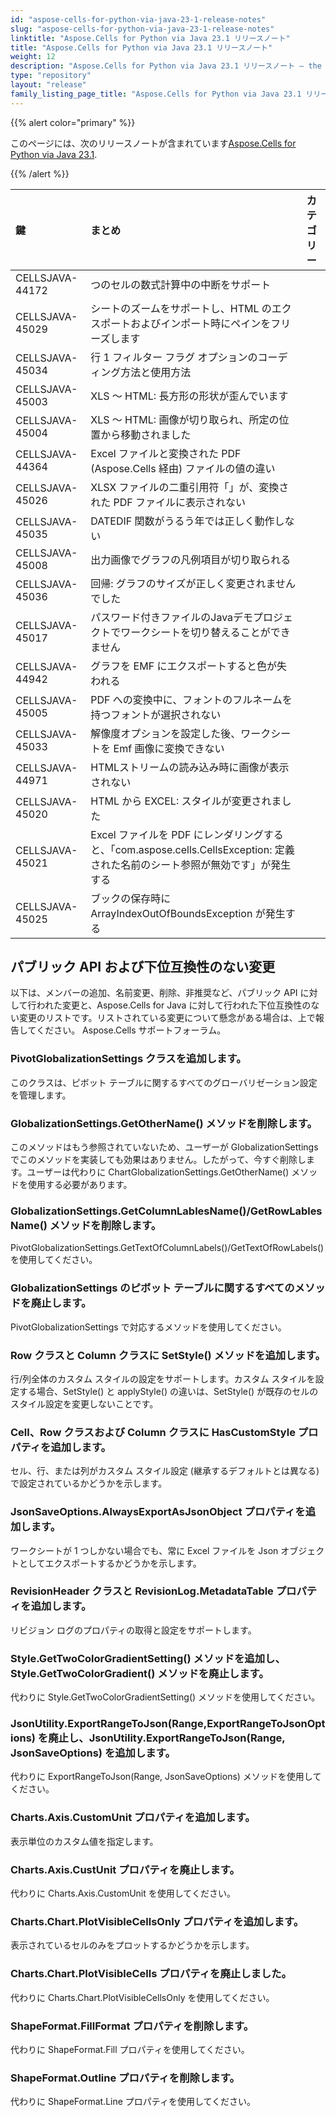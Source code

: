 ```yaml
---
id: "aspose-cells-for-python-via-java-23-1-release-notes"
slug: "aspose-cells-for-python-via-java-23-1-release-notes"
linktitle: "Aspose.Cells for Python via Java 23.1 リリースノート"
title: "Aspose.Cells for Python via Java 23.1 リリースノート"
weight: 12
description: "Aspose.Cells for Python via Java 23.1 リリースノート – the latest updates and fixes."
type: "repository"
layout: "release"
family_listing_page_title: "Aspose.Cells for Python via Java 23.1 リリースノート"
---
```

{{% alert color="primary" %}}

このページには、次のリリースノートが含まれています[Aspose.Cells for Python via Java 23.1](https://releases.aspose.com/cells/python-java/new-releases/aspose.cells-for-python-via-java-23.1/).

{{% /alert %}}

|**鍵**|**まとめ**|**カテゴリー**|
| :- | :- | :- |
|CELLSJAVA-44172|つのセルの数式計算中の中断をサポート|
|CELLSJAVA-45029|シートのズームをサポートし、HTML のエクスポートおよびインポート時にペインをフリーズします|
|CELLSJAVA-45034|行 1 フィルター フラグ オプションのコーディング方法と使用方法|
|CELLSJAVA-45003|XLS ～ HTML: 長方形の形状が歪んでいます|
|CELLSJAVA-45004|XLS ～ HTML: 画像が切り取られ、所定の位置から移動されました|
|CELLSJAVA-44364|Excel ファイルと変換された PDF (Aspose.Cells 経由) ファイルの値の違い|
|CELLSJAVA-45026|XLSX ファイルの二重引用符「」が、変換された PDF ファイルに表示されない|
|CELLSJAVA-45035|DATEDIF 関数がうるう年では正しく動作しない|
|CELLSJAVA-45008|出力画像でグラフの凡例項目が切り取られる|
|CELLSJAVA-45036|回帰: グラフのサイズが正しく変更されませんでした|
|CELLSJAVA-45017|パスワード付きファイルのJavaデモプロジェクトでワークシートを切り替えることができません|
|CELLSJAVA-44942|グラフを EMF にエクスポートすると色が失われる|
|CELLSJAVA-45005|PDF への変換中に、フォントのフルネームを持つフォントが選択されない|
|CELLSJAVA-45033|解像度オプションを設定した後、ワークシートを Emf 画像に変換できない|
|CELLSJAVA-44971|HTMLストリームの読み込み時に画像が表示されない|
|CELLSJAVA-45020|HTML から EXCEL: スタイルが変更されました|
|CELLSJAVA-45021|Excel ファイルを PDF にレンダリングすると、「com.aspose.cells.CellsException: 定義された名前のシート参照が無効です」が発生する|
|CELLSJAVA-45025|ブックの保存時に ArrayIndexOutOfBoundsException が発生する|

##  **パブリック API および下位互換性のない変更**

以下は、メンバーの追加、名前変更、削除、非推奨など、パブリック API に対して行われた変更と、Aspose.Cells for Java に対して行われた下位互換性のない変更のリストです。リストされている変更について懸念がある場合は、上で報告してください。 Aspose.Cells サポートフォーラム。

###  **PivotGlobalizationSettings クラスを追加します。**

このクラスは、ピボット テーブルに関するすべてのグローバリゼーション設定を管理します。

###  **GlobalizationSettings.GetOtherName() メソッドを削除します。**

このメソッドはもう参照されていないため、ユーザーが GlobalizationSettings でこのメソッドを実装しても効果はありません。したがって、今すぐ削除します。ユーザーは代わりに ChartGlobalizationSettings.GetOtherName() メソッドを使用する必要があります。

###  **GlobalizationSettings.GetColumnLablesName()/GetRowLablesName() メソッドを削除します。**

PivotGlobalizationSettings.GetTextOfColumnLabels()/GetTextOfRowLabels()を使用してください。

###  **GlobalizationSettings のピボット テーブルに関するすべてのメソッドを廃止します。**

PivotGlobalizationSettings で対応するメソッドを使用してください。

###  **Row クラスと Column クラスに SetStyle() メソッドを追加します。**

行/列全体のカスタム スタイルの設定をサポートします。カスタム スタイルを設定する場合、SetStyle() と applyStyle() の違いは、SetStyle() が既存のセルのスタイル設定を変更しないことです。

###  **Cell、Row クラスおよび Column クラスに HasCustomStyle プロパティを追加します。**

セル、行、または列がカスタム スタイル設定 (継承するデフォルトとは異なる) で設定されているかどうかを示します。

###  **JsonSaveOptions.AlwaysExportAsJsonObject プロパティを追加します。**

ワークシートが 1 つしかない場合でも、常に Excel ファイルを Json オブジェクトとしてエクスポートするかどうかを示します。

###  **RevisionHeader クラスと RevisionLog.MetadataTable プロパティを追加します。**

リビジョン ログのプロパティの取得と設定をサポートします。

###  **Style.GetTwoColorGradientSetting() メソッドを追加し、Style.GetTwoColorGradient() メソッドを廃止します。**

代わりに Style.GetTwoColorGradientSetting() メソッドを使用してください。

###  **JsonUtility.ExportRangeToJson(Range,ExportRangeToJsonOptions) を廃止し、JsonUtility.ExportRangeToJson(Range, JsonSaveOptions) を追加します。**

代わりに ExportRangeToJson(Range, JsonSaveOptions) メソッドを使用してください。

###  **Charts.Axis.CustomUnit プロパティを追加します。**

表示単位のカスタム値を指定します。

###  **Charts.Axis.CustUnit プロパティを廃止します。**

代わりに Charts.Axis.CustomUnit を使用してください。

###  **Charts.Chart.PlotVisibleCellsOnly プロパティを追加します。**

表示されているセルのみをプロットするかどうかを示します。

###  **Charts.Chart.PlotVisibleCells プロパティを廃止しました。**

代わりに Charts.Chart.PlotVisibleCellsOnly を使用してください。

###  **ShapeFormat.FillFormat プロパティを削除します。**

代わりに ShapeFormat.Fill プロパティを使用してください。

###  **ShapeFormat.Outline プロパティを削除します。**

代わりに ShapeFormat.Line プロパティを使用してください。
